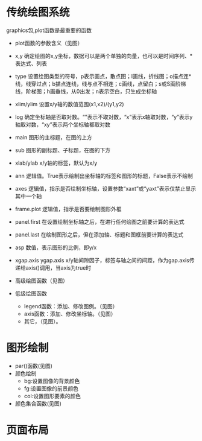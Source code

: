 # 传统绘图系统
 graphics包,plot函数是最重要的函数

* plot函数的参数含义（见图）
 * x,y  确定绘图的x,y坐标，数据可以是两个单独的向量，也可以是时间序列、*表达式、列表
 * type 设置绘图类型的符号，p表示画点，散点图；l画线，折线图；o描点连*线，线穿过点；b描点连线，线与点不相连；c画线，点留白；s或S画阶梯线，阶梯图；h画垂线，从0出发；n表示空白，只生成坐标轴
 * xlim/ylim    设置x/y轴的数值范围(x1,x2)/(y1,y2)
 * log  确定坐标轴是否取对数。“”表示不取对数，“x”表示x轴取对数，“y”表示y轴取对数，“xy”表示两个坐标轴都取对数
 * main 图形的主标题，在图的上方
 * sub  图形的副标题、子标题，在图的下方
 * xlab/ylab    x/y轴的标签，默认为x/y
 * ann  逻辑值。True表示绘制出坐标轴的标签和图形的标题，False表示不绘制
 * axes 逻辑值，指示是否绘制坐标轴，设置参数“xaxt”或“yaxt”表示仅禁止显示其中一个轴
 * frame.plot   逻辑值，指示是否要绘制图形外框
 * panel.first  在设置绘制坐标轴之后，在进行任何绘图之前要计算的表达式
 * panel.last   在绘制图形之后，但在添加轴、标题和图框前要计算的表达式
 * asp  数值，表示图形的比例，即y/x
 * xgap.axis  ygap.axis x/y轴间隙因子，标签与轴之间的间距，作为gap.axis传递给axis()调用，当axis为true时

* 高级绘图函数（见图）
* 低级绘图函数
  * legend函数：添加、修改图例。（见图）
  * axis函数：添加、修改坐标轴。（见图）
  * 其它，（见图）。


# 图形绘制
* par()函数(见图)
* 颜色绘制
  * bg:设置图像的背景颜色
  * fg:设置图像的前景颜色
  * col:设置图形要素的颜色
* 颜色集合函数(见图)


# 页面布局

